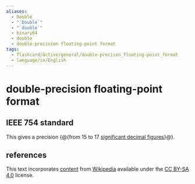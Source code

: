 ```yaml
---
aliases:
  - Double
  - "`Double`"
  - "`double`"
  - binary64
  - double
  - double-precision floating-point format
tags:
  - flashcard/active/general/double-precison_floating-point_format
  - language/in/English
---
```


# double-precision floating-point format

## IEEE 754 standard

This gives a precision {@{from 15 to 17 [significant decimal figures](significant%20figures.md)}@}. <!--SR:!2025-11-22,515,270-->

## references

This text incorporates [content](https://en.wikipedia.org/wiki/double-precision_floating-point_format) from [Wikipedia](Wikipedia.md) available under the [CC BY-SA 4.0](https://creativecommons.org/licenses/by-sa/4.0/) license.
